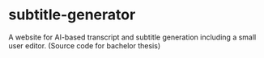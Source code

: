 # subtitle-generator
A website for AI-based transcript and subtitle generation including a small user editor. (Source code for bachelor thesis) 

